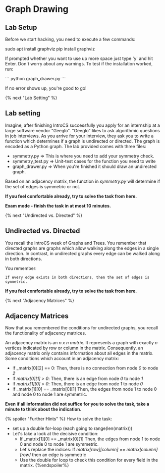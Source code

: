 # Graph Drawing

## Lab Setup
Before we start hacking, you need to execute a few commands:


sudo apt install graphviz
pip install graphviz


If prompted whether you want to use up more space just type 'y' and hit Enter. Don't worry about any warnings.
To test if the installation worked, run:

´´´
python graph_drawer.py
´´´

If no error shows up, you're good to go!

{% next "Lab Setting" %}

## Lab setting

Imagine, after finishing IntroCS successfully you apply for an internship at a large software vendor "Geeglo".
"Geeglo" likes to ask algorithmic questions in job interviews.
As you arrive for your interview, they ask you to write a function which determines if a graph is undirected or directed.
The graph is encoded as a Python graph.
The lab provided comes with three files:
- symmetry.py => This is where you need to add your symmetry check.
- symmetry_test.py => Unit-test cases for the function you need to write
- graph_drawer.py => When you're finished it should draw an undirected graph.

Based on an adjacency matrix, the function in _symmetry.py_ will determine if the set of edges is symmetric or not.

**If you feel comfortable already, try to solve the task from here.**

**Exam mode - finish the task in at most 10 minutes.**

{% next "Undirected vs. Directed" %}

## Undirected vs. Directed
You recall the IntroCS week of Graphs and Trees.
You remember that directed graphs are graphs which allow walking along the edges in a single direction.
In contrast, in undirected graphs every edge can be walked along in both directions.

You remember:
```
If every edge exists in both directions, then the set of edges is symmetric.
```
**If you feel comfortable already, try to solve the task from here.**

{% next "Adjacency Matrices" %}

## Adjacency Matrices
Now that you remembered the conditions for undirected graphs, you recall the functionality of adjacency matrices.

An adjacency matrix is an _n x n matrix_. It represents a graph with exactly _n_ vertices indicated by row or column
in the matrix.
Consequently, an adjacency matrix only contains information about all edges in the matrix.
Some conditions which account in an adjacency matrix:
* If _matrix[0][2] == 0: Then, there is no connection from node _0_ to node _2_
* If _matrix[0][1] > 0_: Then, there is an edge from node _0_ to node _1_
* If _matrix[1][0] > 0_: Then, there is an edge from node _1_ to node _0_
* If _matrix[1][0] == _matrix[0][1] Then, the edges from node 1 to node 0 and node 0 to node 1 are symmetric.

**Even if all information did not suffice for you to solve the task, take a minute to think about the indication.**

{% spoiler "Further Hints" %}
How to solve the task:
* set up a double for-loop (each going to range(len(matrix)))
* Let's take a look at the decisive condition:
    * If _matrix[1][0] == _matrix[0][1] Then, the edges from node 1 to node 0 and node 0 to node 1 are symmetric.
    * Let's replace the indices: If _matrix[row][column] == matrix[column][row]_ then an edge is symmetric
    * Use the double for loop to check this condition for every field in the matrix.
{%endspoiler%}







